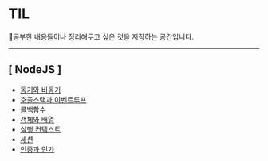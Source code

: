 # TIL

📖공부한 내용들이나 정리해두고 싶은 것을 저장하는 공간입니다.
- - -
## [ NodeJS ]
- [동기와 비동기](https://github.com/louis7308/TIL/blob/main/Nodejs/Sync%2C%20Async.md)  
- [호출스택과 이벤트루프](https://github.com/louis7308/TIL/blob/main/Nodejs/CallStack-EventLoop.md)  
- [콜백함수](https://github.com/louis7308/TIL/blob/main/Nodejs/CallBack.md)  
- [객체와 배열](https://github.com/louis7308/TIL/blob/main/Nodejs/Object-Array.md)  
- [실행 컨텍스트](https://github.com/louis7308/TIL/blob/main/Nodejs/Execution-Content.md)  
- [세션](https://github.com/louis7308/TIL/blob/main/Nodejs/session.md)  
- [인증과 인가](https://github.com/louis7308/TIL/blob/main/Nodejs/Authentication.md) 